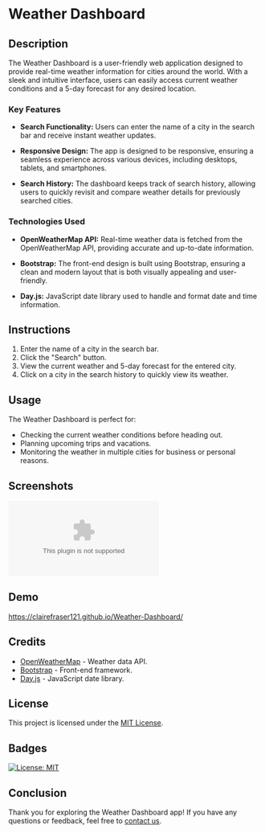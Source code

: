 # Weather Dashboard

## Description

The Weather Dashboard is a user-friendly web application designed to provide real-time weather information for cities around the world. With a sleek and intuitive interface, users can easily access current weather conditions and a 5-day forecast for any desired location.

### Key Features

- **Search Functionality:** Users can enter the name of a city in the search bar and receive instant weather updates.
  
- **Responsive Design:** The app is designed to be responsive, ensuring a seamless experience across various devices, including desktops, tablets, and smartphones.

- **Search History:** The dashboard keeps track of search history, allowing users to quickly revisit and compare weather details for previously searched cities.

### Technologies Used

- **OpenWeatherMap API:** Real-time weather data is fetched from the OpenWeatherMap API, providing accurate and up-to-date information.

- **Bootstrap:** The front-end design is built using Bootstrap, ensuring a clean and modern layout that is both visually appealing and user-friendly.

- **Day.js:** JavaScript date library used to handle and format date and time information.

## Instructions

1. Enter the name of a city in the search bar.
2. Click the "Search" button.
3. View the current weather and 5-day forecast for the entered city.
4. Click on a city in the search history to quickly view its weather.

## Usage

The Weather Dashboard is perfect for:

- Checking the current weather conditions before heading out.
- Planning upcoming trips and vacations.
- Monitoring the weather in multiple cities for business or personal reasons.

## Screenshots

![Weather Dashboard](./assets/images/Weather%20Dashboard.pptx)

## Demo

<https://clairefraser121.github.io/Weather-Dashboard/>

## Credits

- [OpenWeatherMap](https://openweathermap.org/) - Weather data API.
- [Bootstrap](https://getbootstrap.com/) - Front-end framework.
- [Day.js](https://day.js.org/) - JavaScript date library.

## License

This project is licensed under the [MIT License](LICENSE).

## Badges

[![License: MIT](https://img.shields.io/badge/License-MIT-yellow.svg)](https://opensource.org/licenses/MIT)

## Conclusion

Thank you for exploring the Weather Dashboard app! If you have any questions or feedback, feel free to [contact us](mailto:your-email@example.com).
